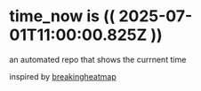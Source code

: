 # time_now is (( 2025-07-01T11:00:00.825Z ))

an automated repo that shows the currnent time

inspired by [breakingheatmap](https://github.com/breakingheatmap/breakingheatmap)